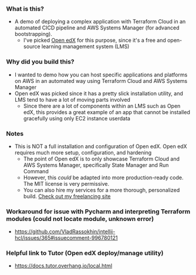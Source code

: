 ### What is this?
* A demo of deploying a complex application with Terraform Cloud in an automated CICD pipeline and AWS Systems Manager (for advanced bootstrapping).
  * I've picked [Open edX](https://openedx.org/) for this purpose, since it's a free and open-source learning management system (LMS)

### Why did you build this?
* I wanted to demo how you can host specific applications and platforms on AWS in an automated way using Terraform Cloud and AWS Systems Manager
* Open edX was picked since it has a pretty slick installation utility, and LMS tend to have a lot of moving parts involved
  * Since there are a lot of components within an LMS such as Open edX, this provides a great example of an app that cannot be installed gracefully using only EC2 instance userdata

### Notes
* This is NOT a full installation and configuration of Open edX. Open edX requires much more setup, configuration, and hardening
  * The point of Open edX is to only showcase Terraform Cloud and AWS Systems Manager, specifically State Manager and Run Command
  * However, this _could_ be adapted into more production-ready code. The MIT license is very permissive.
  * You can also hire my services for a more thorough, personalized build. [Check out my freelancing site](https://www.redbellsoftware.com/)


### Workaround for issue with Pycharm and interpreting Terraform modules (could not locate module, unknown error)
* https://github.com/VladRassokhin/intellij-hcl/issues/365#issuecomment-996780121

### Helpful link to Tutor (Open edX deploy/manage utility)
* https://docs.tutor.overhang.io/local.html